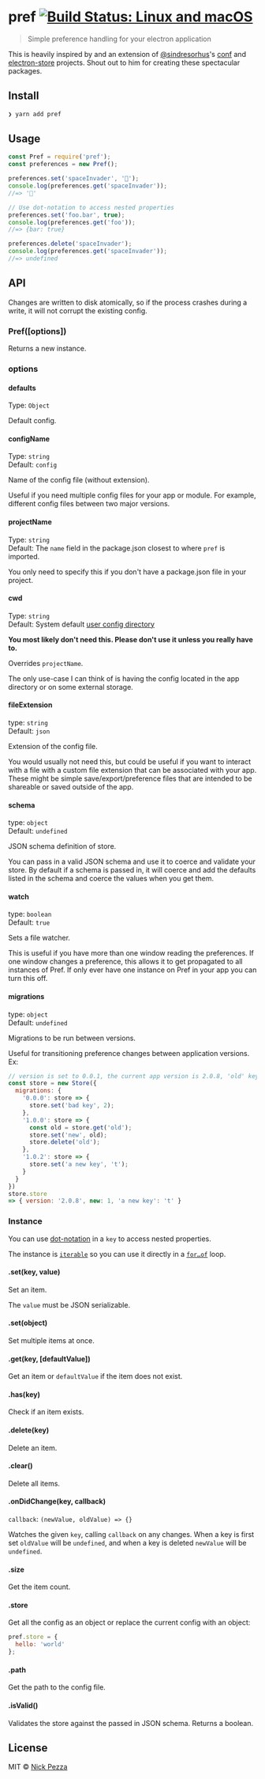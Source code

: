 # pref [![Build Status: Linux and macOS](https://travis-ci.org/npezza93/pref.svg?branch=master)](https://travis-ci.org/npezza93/pref)

> Simple preference handling for your electron application

This is heavily inspired by and an extension of [@sindresorhus](https://github.com/sindresorhus)'s [conf](https://github.com/sindresorhus/conf) and [electron-store](https://github.com/sindresorhus/electron-store) projects. Shout out to him for creating these spectacular packages.

## Install

```bash
❯ yarn add pref
```

## Usage

```js
const Pref = require('pref');
const preferences = new Pref();

preferences.set('spaceInvader', '👾');
console.log(preferences.get('spaceInvader'));
//=> '👾'

// Use dot-notation to access nested properties
preferences.set('foo.bar', true);
console.log(preferences.get('foo'));
//=> {bar: true}

preferences.delete('spaceInvader');
console.log(preferences.get('spaceInvader'));
//=> undefined
```

## API

Changes are written to disk atomically, so if the process crashes during a write, it will not corrupt the existing config.

### Pref([options])

Returns a new instance.

### options

#### defaults

Type: `Object`

Default config.

#### configName

Type: `string`<br>
Default: `config`

Name of the config file (without extension).

Useful if you need multiple config files for your app or module. For example,
different config files between two major versions.

#### projectName

Type: `string`<br>
Default: The `name` field in the package.json closest to where `pref` is imported.

You only need to specify this if you don't have a package.json file in your
project.

#### cwd

Type: `string`<br>
Default: System default [user config directory](https://github.com/sindresorhus/env-paths#pathsconfig)

**You most likely don't need this. Please don't use it unless you really have to.**

Overrides `projectName`.

The only use-case I can think of is having the config located in the app
directory or on some external storage.

#### fileExtension

type: `string`<br>
Default: `json`

Extension of the config file.

You would usually not need this, but could be useful if you want to interact
with a file with a custom file extension that can be associated with your app.
These might be simple save/export/preference files that are intended to be
shareable or saved outside of the app.

#### schema

type: `object`<br>
Default: `undefined`

JSON schema definition of store.

You can pass in a valid JSON schema and use it to coerce and validate your
store. By default if a schema is passed in, it will coerce and add the defaults
listed in the schema and coerce the values when you get them.

#### watch

type: `boolean`<br>
Default: `true`

Sets a file watcher.

This is useful if you have more than one window reading the preferences. If one
window changes a preference, this allows it to get propagated to all instances
of Pref. If only ever have one instance on Pref in your app you can turn this
off.

#### migrations

type: `object`<br>
Default: `undefined`

Migrations to be run between versions.

Useful for transitioning preference changes between application versions. Ex:
```js
// version is set to 0.0.1, the current app version is 2.0.8, 'old' key is set to 1
const store = new Store({
  migrations: {
    '0.0.0': store => {
      store.set('bad key', 2);
    },
    '1.0.0': store => {
      const old = store.get('old');
      store.set('new', old);
      store.delete('old');
    },
    '1.0.2': store => {
      store.set('a new key', 't');
    }
  }
})
store.store
=> { version: '2.0.8', new: 1, 'a new key': 't' }
```


### Instance

You can use [dot-notation](https://github.com/sindresorhus/dot-prop) in a `key` to access nested properties.

The instance is [`iterable`](https://developer.mozilla.org/en/docs/Web/JavaScript/Reference/Iteration_protocols) so you can use it directly in a [`for…of`](https://developer.mozilla.org/en/docs/Web/JavaScript/Reference/Statements/for...of) loop.

#### .set(key, value)

Set an item.

The `value` must be JSON serializable.

#### .set(object)

Set multiple items at once.

#### .get(key, [defaultValue])

Get an item or `defaultValue` if the item does not exist.

#### .has(key)

Check if an item exists.

#### .delete(key)

Delete an item.

#### .clear()

Delete all items.

#### .onDidChange(key, callback)

`callback`: `(newValue, oldValue) => {}`

Watches the given `key`, calling `callback` on any changes. When a key is first
set `oldValue` will be `undefined`, and when a key is deleted `newValue` will be
`undefined`.

#### .size

Get the item count.

#### .store

Get all the config as an object or replace the current config with an object:

```js
pref.store = {
  hello: 'world'
};
```

#### .path

Get the path to the config file.


#### .isValid()

Validates the store against the passed in JSON schema. Returns a boolean.


## License

MIT © [Nick Pezza](https://pezza.co)
